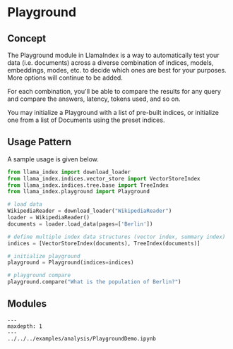 # Playground

## Concept

The Playground module in LlamaIndex is a way to automatically test your data (i.e. documents) across a diverse combination of indices, models, embeddings, modes, etc. to decide which ones are best for your purposes. More options will continue to be added.

For each combination, you'll be able to compare the results for any query and compare the answers, latency, tokens used, and so on.

You may initialize a Playground with a list of pre-built indices, or initialize one from a list of Documents using the preset indices.

## Usage Pattern

A sample usage is given below.

```python
from llama_index import download_loader
from llama_index.indices.vector_store import VectorStoreIndex
from llama_index.indices.tree.base import TreeIndex
from llama_index.playground import Playground

# load data
WikipediaReader = download_loader("WikipediaReader")
loader = WikipediaReader()
documents = loader.load_data(pages=['Berlin'])

# define multiple index data structures (vector index, summary index)
indices = [VectorStoreIndex(documents), TreeIndex(documents)]

# initialize playground
playground = Playground(indices=indices)

# playground compare
playground.compare("What is the population of Berlin?")

```

## Modules

```{toctree}
---
maxdepth: 1
---
../../../examples/analysis/PlaygroundDemo.ipynb
```
